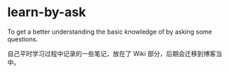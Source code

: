 # learn-by-ask
To get a better understanding the basic knowledge of by asking some questions.

自己平时学习过程中记录的一些笔记，放在了 Wiki 部分，后期会迁移到博客当中。
